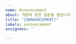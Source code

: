 ```yaml
---
name: Announcement
about: 개발에 관한 질문을 올립니다
title: "[ANNOUNCEMENT]"
labels: announcement
assignees: ''

---
```


